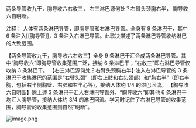 两条导管收九干，胸导收六右收三，
右三淋巴源何处？右臂头颈胸右半，
胸导收六自明断。

注释：
人体有两条淋巴导管，即胸导管和右淋巴导管。全身有 9 条淋巴干，其中 6 条注入[[胸导管]]，3 条注入右淋巴导管。此歌决描述了两条淋巴导管收纳淋巴的大致范围。

【两条导管收九干，胸导收六右收三】全身 9 条淋巴干汇合成两条淋巴导管。其中“胸导收六”即胸导管收集范围广泛，接纳 6 条淋巴干；“右收三”即右淋巴导管仅收纳 3 条淋巴干。
【右三淋巴源何处？右臂头颈胸右半】·注入右淋巴导管的 3 条淋巴干收集淋巴的范围是“右臂头颈”（即右上肢和右头颈部）和“胸右半”（即右半胸，包括右半侧胸壁、右肺和右半心等)，接纳人体约 1/4 的淋巴回流。
【胸导收六自明断】除上述 3 条淋巴干汇人右淋巴导管外，“胸导收六”即其他 6 条淋巴干均汇人胸导管，接纳人体约 3/4 的淋巴回流。学习时记住了右淋巴导管的收集范围，胸导管的收集范围则自然“明断”。

![image.png](https://picgo18719498306.oss-cn-guangzhou.aliyuncs.com/20250808161702541.png)
